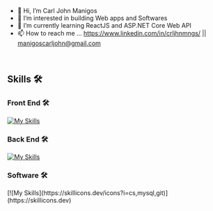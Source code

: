 - 👋 Hi, I’m Carl John Manigos
- 👀 I’m interested in building Web apps and Softwares
- 🌱 I’m currently learning ReactJS and ASP.NET Core Web API
- 📫 How to reach me ... 
https://www.linkedin.com/in/crljhnmngs/ ||
manigoscarljohn@gmail.com

<br />

<h2> Skills 🛠️</h2> 

<h3> Front End 🛠️</h3> 

[![My Skills](https://skillicons.dev/icons?i=html,css,js,react,ts,sass,tailwind,mui)](https://skillicons.dev)

<h3> Back End 🛠️</h3> 

[![My Skills](https://skillicons.dev/icons?i=dotnet,php,mysql)](https://skillicons.dev)

<h3> Software 🛠️</h3> 
[![My Skills](https://skillicons.dev/icons?i=cs,mysql,git)](https://skillicons.dev)


